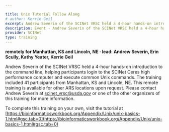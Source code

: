 ```yaml
---

title: Unix Tutorial Follow Along
# author: Kerrie Geil
excerpt: Andrew Severin of the SCINet VRSC held a 4-hour hands-on introduction to the command line, helping participants login to the SCINet Ceres high performance computer and execute common Unix commands.
description: Event - Andrew Severin of the SCINet VRSC held a 4-hour hands-on introduction to the command line, helping participants login to the SCINet Ceres high performance computer and execute common Unix commands.
provider: SCINet
type: training
---
```


**remotely for Manhattan, KS and Lincoln, NE   &middot;   lead: Andrew Severin, Erin Scully, Kathy Yeater, Kerrie Geil**   

Andrew Severin of the SCINet VRSC held a 4-hour hands-on introduction to the command line, helping participants login to the SCINet Ceres high performance computer and execute common Unix commands. The training included 41 participants from Manhattan, KS and Lincoln, NE. This remote training is available for other ARS locations upon request. Please contact Andrew Severin at scinet_vrsc@usda.gov or one of the other organizers of this training for more information.

To complete this training on your own, visit the tutorial at [https://bioinformaticsworkbook.org/Appendix/Unix/unix-basics-1.html#gsc.tab=0](https://bioinformaticsworkbook.org/Appendix/Unix/unix-basics-1.html#gsc.tab=0)